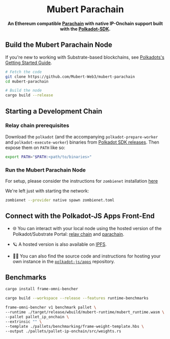 <div align="center">

# Mubert Parachain

**An Ethereum compatible [Parachain](https://polkadot.com/parachains/) with native IP-Onchain support built with
the [Polkadot-SDK](https://github.com/paritytech/polkadot-sdk).**

</div>

## Build the Mubert Parachain Node

If you're new to working with Substrate-based blockchains,
see [Polkadots's Getting Started Guide](https://docs.polkadot.com/develop/#parachain-developers).

```bash
# Fetch the code
git clone https://github.com/Mubert-Web3/mubert-parachain
cd mubert-parachain

# Build the node
cargo build --release
```

## Starting a Development Chain

### Relay chain prerequisites

Download the `polkadot` (and the accompanying `polkadot-prepare-worker` and `polkadot-execute-worker`) binaries from
[Polkadot SDK releases](https://github.com/paritytech/polkadot-sdk/releases). Then expose them on `PATH` like so:

```sh
export PATH="$PATH:<path/to/binaries>"
```

### Run the Mubert Parachain Node

For setup, please consider the instructions for `zombienet`
installation [here](https://paritytech.github.io/zombienet/install.html#installation)

We're left just with starting the network:

```sh
zombienet --provider native spawn zombienet.toml
```

## Connect with the Polkadot-JS Apps Front-End

- 🌐 You can interact with your local node using the
  hosted version of the Polkadot/Substrate Portal:
  [relay chain](https://polkadot.js.org/apps/#/explorer?rpc=ws://localhost:9944)
  and [parachain](https://polkadot.js.org/apps/#/explorer?rpc=ws://localhost:9988).

- 🪐 A hosted version is also
  available on [IPFS](https://dotapps.io/).

- 🧑‍🔧 You can also find the source code and instructions for hosting your own instance in the
  [`polkadot-js/apps`](https://github.com/polkadot-js/apps) repository.

## Benchmarks

```sh
cargo install frame-omni-bencher
```

```sh
cargo build --workspace --release --features runtime-benchmarks
```

```sh
frame-omni-bencher v1 benchmark pallet \
--runtime ./target/release/wbuild/mubert-runtime/mubert_runtime.wasm \
--pallet pallet_ip_onchain \
--extrinsic "" \
--template ./pallets/benchmarking/frame-weight-template.hbs \
--output ./pallets/pallet-ip-onchain/src/weights.rs
```